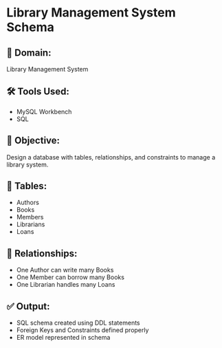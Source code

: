 # Library Management System Schema

## 📌 Domain:
Library Management System

## 🛠 Tools Used:
- MySQL Workbench
- SQL

## 🎯 Objective:
Design a database with tables, relationships, and constraints to manage a library system.

## 📂 Tables:
- Authors
- Books
- Members
- Librarians
- Loans

## 🔗 Relationships:
- One Author can write many Books
- One Member can borrow many Books
- One Librarian handles many Loans

## ✅ Output:
- SQL schema created using DDL statements
- Foreign Keys and Constraints defined properly
- ER model represented in schema
